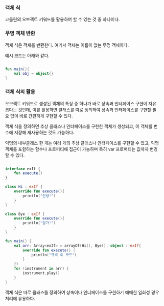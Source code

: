 ### 객체 식

코들린의 오브젝트 키워드를 활용하여 할 수 있는 것 중 하나이다. 

### 무명 객체 반환

객체 식은 객체를 반환한다. 여기서 객체는 이름이 없는 무명 객체이다.

예시 코드는 아래와 같다.

```kotlin

fun main(){
    val obj = object{}
}

```

### 객체 식의 활용

오브젝트 키워드로 생성된 객체의 특징 중 하나가 바로 상속과 인터페이스 구현이 자유롭다는 것인데, 이를 활용하면 클래스를 따로 정의하여 상속과 인터페이스를 구현할 필요 없이 바로 간편하게 구현할 수 있다.

객체 식을 정의하면 추상 클래스나 인터페이스를 구현한 객체가 생성되고, 이 객체를 변수에 저장해 재사용하는 것도 가능하다.

익명의 내부클래스 한 개는 여러 개의 추상 클래스나 인터페이스를 구현할 수 있고, 익명 객체를 포함하는 함수나 프로퍼티에 접근이 가능하며 특히 var 프로퍼티는 값까지 변경할 수 있다.

```kotlin

interface exIf {
    fun execute()
} 

class Hi : exIf {
    override fun execute(){
        println("안녕!")
    }
}

class Bye : exIf {
    override fun execute(){
        println("잘가!")
    }
}

fun main() {
    val arr: Array<exIf> = arrayOf(Hi(), Bye(), object : exIf{
        override fun execute() {
            println("규격 외 코드")
        }
    })
    for (instrument in arr) {
        instrument.play()
    }
}

```

객체 식은 따로 클래스를 정의하여 상속이나 인터페이스를 구현하기 애매한 일회성 경우 처리에 유용하다.